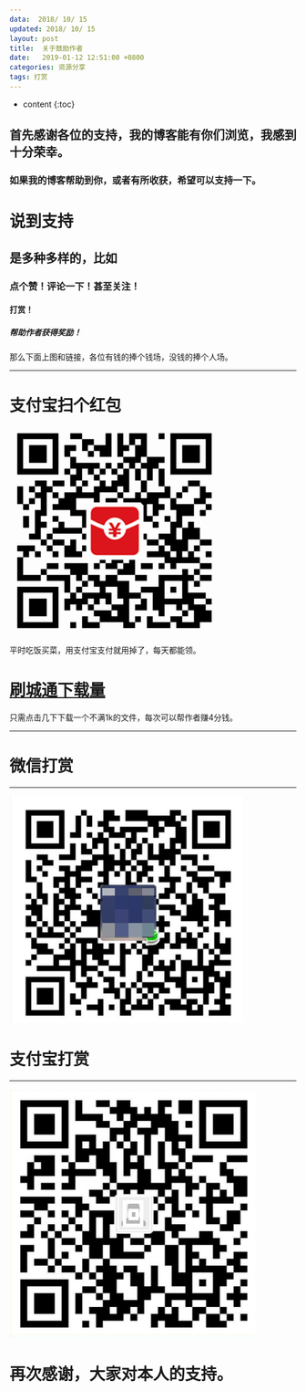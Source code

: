 ```yaml
---
data:  2018/ 10/ 15
updated: 2018/ 10/ 15
layout: post
title:  关于鼓励作者
date:   2019-01-12 12:51:00 +0800
categories: 资源分享
tags: 打赏
---
```



* content
{:toc}

## 首先感谢各位的支持，我的博客能有你们浏览，我感到十分荣幸。
### 如果我的博客帮助到你，或者有所收获，希望可以支持一下。
# 说到支持
## 是多种多样的，比如
### 点个赞！评论一下！甚至关注！
#### 打赏！
##### 帮助作者获得奖励！
那么下面上图和链接，各位有钱的捧个钱场，没钱的捧个人场。

------

# 支付宝扫个红包

![扫码领红包](https://github.com/923132714/my_picture/blob/master/blog/support/%E6%89%AB%E7%A0%81%E9%A2%86%E7%BA%A2%E5%8C%85.png?raw=true)

平时吃饭买菜，用支付宝支付就用掉了，每天都能领。

# [刷城通下载量](http://u16848854.ctfile.net/fs/16848854-239254601)


只需点击几下下载一个不满1k的文件，每次可以帮作者赚4分钱。

------
# 微信打赏

------

![微信支付](https://raw.githubusercontent.com/923132714/my_picture/master/blog/support/weixin.png)



# 支付宝打赏

------

![微信支付](https://raw.githubusercontent.com/923132714/my_picture/master/blog/support/支付宝.png)


# 再次感谢，大家对本人的支持。